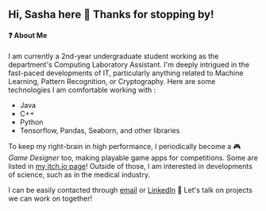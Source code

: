 ## Hi, Sasha here 👋 Thanks for stopping by!

<!--
**fatdumplingg/fatdumplingg** is a ✨ _special_ ✨ repository because its `README.md` (this file) appears on your GitHub profile.

Here are some ideas to get you started:

- 🔭 I’m currently working on ...
- 🌱 I’m currently learning ...
- 👯 I’m looking to collaborate on ...
- 🤔 I’m looking for help with ...
- 💬 Ask me about ...
- 📫 How to reach me: ...
- 😄 Pronouns: ...
- ⚡ Fun fact: ...
-->

#### ❓ About Me
I am currently a 2nd-year undergraduate student working as the department's Computing Laboratory Assistant. I'm deeply intrigued in the fast-paced developments of IT, particularly anything related to Machine Learning, Pattern Recognition, or Cryptography.
Here are some technologies I am comfortable working with :
- Java
- C++
- Python
- Tensorflow, Pandas, Seaborn, and other libraries
  
To keep my right-brain in high performance, I periodically become a 🎮 *Game Designer* too, making playable game apps for competitions. 
Some are listed in [my itch.io page](https://littleshumai.itch.io/)! 
Outside of those, I am interested in developments of science, such as in the medical industry.

I can be easily contacted through [email](sashannbl@gmail.com) or [LinkedIn](www.linkedin.com/in/sashannbl) 🖤 Let's talk on projects we can work on together!

